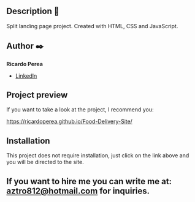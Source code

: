 ## Description 📑

Split landing page project.
Created with HTML, CSS and JavaScript.

## Author ✒️
**Ricardo Perea**

* [LinkedIn](https://www.linkedin.com/in/ricardo-perea/)


## Project preview
If you want to take a look at the project, I recommend you:

https://ricardoperea.github.io/Food-Delivery-Site/

## Installation 
This project does not require installation, just click on the link above and you will be directed to the site.

## If you want to hire me you can write me at: aztro812@hotmail.com for inquiries.

